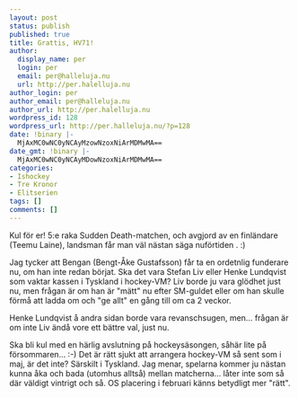 ```yaml
---
layout: post
status: publish
published: true
title: Grattis, HV71!
author:
  display_name: per
  login: per
  email: per@halleluja.nu
  url: http://per.halelluja.nu
author_login: per
author_email: per@halleluja.nu
author_url: http://per.halelluja.nu
wordpress_id: 128
wordpress_url: http://per.halleluja.nu/?p=128
date: !binary |-
  MjAxMC0wNC0yNCAyMzowNzoxNiArMDMwMA==
date_gmt: !binary |-
  MjAxMC0wNC0yNCAyMDowNzoxNiArMDMwMA==
categories:
- Ishockey
- Tre Kronor
- Elitserien
tags: []
comments: []
---
```

<p>Kul för er! 5:e raka Sudden Death-matchen, och avgjord av en finländare (Teemu Laine), landsman får man väl nästan säga nuförtiden . :)</p>
<p>Jag tycker att Bengan (Bengt-Åke Gustafsson) får ta en ordetnlig funderare nu, om han inte redan börjat. Ska det vara Stefan Liv eller Henke Lundqvist som vaktar kassen i Tyskland i hockey-VM? Liv borde ju vara glödhet just nu, men frågan är om han är "mätt" nu efter SM-guldet eller om han skulle förmå att ladda om och "ge allt" en gång till om ca 2 veckor.</p>
<p>Henke Lundqvist å andra sidan borde vara revanschsugen, men... frågan är om inte Liv ändå vore ett bättre val, just nu.</p>
<p>Ska bli kul med en härlig avslutning på hockeysäsongen, såhär lite på försommaren... :-) Det är rätt sjukt att arrangera hockey-VM så sent som i maj, är det inte? Särskilt i Tyskland. Jag menar, spelarna kommer ju nästan kunna åka och bada (utomhus alltså) mellan matcherna... låter inte som så där väldigt vintrigt och så. OS placering i februari känns betydligt mer "rätt".</p>

